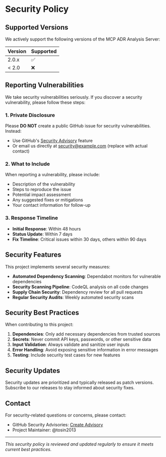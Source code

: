 # Security Policy

## Supported Versions

We actively support the following versions of the MCP ADR Analysis Server:

| Version | Supported          |
| ------- | ------------------ |
| 2.0.x   | :white_check_mark: |
| < 2.0   | :x:                |

## Reporting Vulnerabilities

We take security vulnerabilities seriously. If you discover a security vulnerability, please follow these steps:

### 1. Private Disclosure
Please **DO NOT** create a public GitHub issue for security vulnerabilities. Instead:

- Use GitHub's [Security Advisory](https://github.com/tosin2013/mcp-adr-analysis-server/security/advisories) feature
- Or email us directly at security@example.com (replace with actual contact)

### 2. What to Include
When reporting a vulnerability, please include:

- Description of the vulnerability
- Steps to reproduce the issue
- Potential impact assessment
- Any suggested fixes or mitigations
- Your contact information for follow-up

### 3. Response Timeline
- **Initial Response**: Within 48 hours
- **Status Update**: Within 7 days
- **Fix Timeline**: Critical issues within 30 days, others within 90 days

## Security Features

This project implements several security measures:

- **Automated Dependency Scanning**: Dependabot monitors for vulnerable dependencies
- **Security Scanning Pipeline**: CodeQL analysis on all code changes
- **Supply Chain Security**: Dependency review for all pull requests
- **Regular Security Audits**: Weekly automated security scans

## Security Best Practices

When contributing to this project:

1. **Dependencies**: Only add necessary dependencies from trusted sources
2. **Secrets**: Never commit API keys, passwords, or other sensitive data
3. **Input Validation**: Always validate and sanitize user inputs
4. **Error Handling**: Avoid exposing sensitive information in error messages
5. **Testing**: Include security test cases for new features

## Security Updates

Security updates are prioritized and typically released as patch versions. Subscribe to our releases to stay informed about security fixes.

## Contact

For security-related questions or concerns, please contact:
- GitHub Security Advisories: [Create Advisory](https://github.com/tosin2013/mcp-adr-analysis-server/security/advisories)
- Project Maintainer: @tosin2013

---

*This security policy is reviewed and updated regularly to ensure it meets current best practices.*
